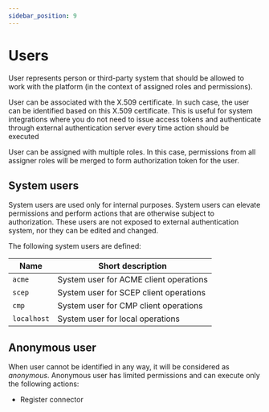 ```yaml
---
sidebar_position: 9
---
```


# Users

User represents person or third-party system that should be allowed to work with the platform (in the context of assigned roles and permissions).

User can be associated with the X.509 certificate. In such case, the user can be identified based on this X.509 certificate. This is useful for system integrations where you do not need to issue access tokens and authenticate through external authentication server every time action should be executed

User can be assigned with multiple roles. In this case, permissions from all assigner roles will be merged to form authorization token for the user.

## System users

System users are used only for internal purposes. System users can elevate permissions and perform actions that are otherwise subject to authorization. These users are not exposed to external authentication system, nor they can be edited and changed.

The following system users are defined:

| Name        | Short description                      |
|-------------|----------------------------------------|
| `acme`      | System user for ACME client operations |
| `scep`      | System user for SCEP client operations |
| `cmp`       | System user for CMP client operations  |
| `localhost` | System user for local operations       |

## Anonymous user

When user cannot be identified in any way, it will be considered as *anonymous*.
Anonymous user has limited permissions and can execute only the following actions:
- Register connector

